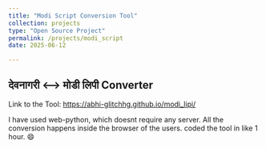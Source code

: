 ```yaml
---
title: "Modi Script Conversion Tool"
collection: projects
type: "Open Source Project"
permalink: /projects/modi_script
date: 2025-06-12

---
```


## देवनागरी ⟷ मोडी लिपी Converter

Link to the Tool: https://abhi-glitchhg.github.io/modi_lipi/

I have used web-python, which doesnt require any server. All the conversion happens inside the browser of the users. coded the tool in like 1 hour. 😄
